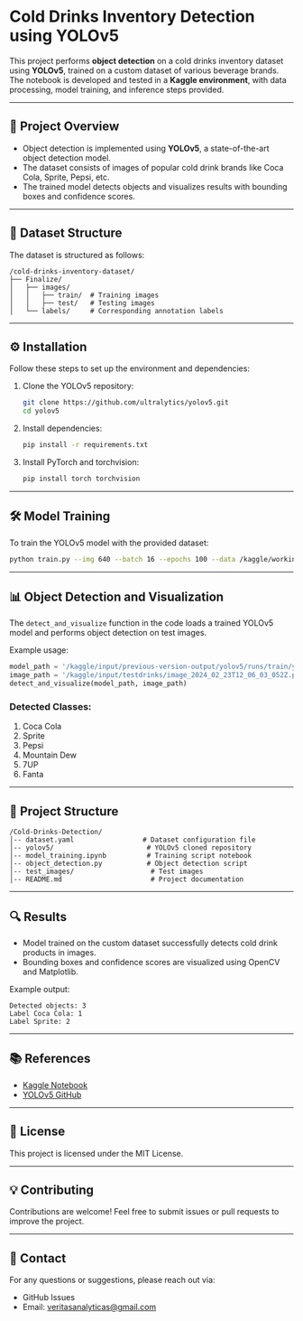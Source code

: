 # Cold Drinks Inventory Detection using YOLOv5

This project performs **object detection** on a cold drinks inventory dataset using **YOLOv5**, trained on a custom dataset of various beverage brands. The notebook is developed and tested in a **Kaggle environment**, with data processing, model training, and inference steps provided.

---

## 🚀 Project Overview

- Object detection is implemented using **YOLOv5**, a state-of-the-art object detection model.
- The dataset consists of images of popular cold drink brands like Coca Cola, Sprite, Pepsi, etc.
- The trained model detects objects and visualizes results with bounding boxes and confidence scores.

---

## 📂 Dataset Structure

The dataset is structured as follows:

```
/cold-drinks-inventory-dataset/
├── Finalize/
│   ├── images/
│   │   ├── train/  # Training images
│   │   ├── test/   # Testing images
│   └── labels/     # Corresponding annotation labels
```

---

## ⚙️ Installation

Follow these steps to set up the environment and dependencies:

1. Clone the YOLOv5 repository:

   ```bash
   git clone https://github.com/ultralytics/yolov5.git
   cd yolov5
   ```

2. Install dependencies:

   ```bash
   pip install -r requirements.txt
   ```

3. Install PyTorch and torchvision:

   ```bash
   pip install torch torchvision
   ```

---

## 🛠️ Model Training

To train the YOLOv5 model with the provided dataset:

```bash
python train.py --img 640 --batch 16 --epochs 100 --data /kaggle/working/dataset.yaml --cfg ./models/yolov5s.yaml --weights yolov5s.pt --name yolo_custom
```

---

## 📊 Object Detection and Visualization

The `detect_and_visualize` function in the code loads a trained YOLOv5 model and performs object detection on test images.

Example usage:

```python
model_path = '/kaggle/input/previous-version-output/yolov5/runs/train/yolo_custom/weights/best.pt'
image_path = '/kaggle/input/testdrinks/image_2024_02_23T12_06_03_052Z.png'
detect_and_visualize(model_path, image_path)
```

### **Detected Classes:**
1. Coca Cola
2. Sprite
3. Pepsi
4. Mountain Dew
5. 7UP
6. Fanta

---

## 📁 Project Structure

```
/Cold-Drinks-Detection/
│-- dataset.yaml                 # Dataset configuration file
│-- yolov5/                       # YOLOv5 cloned repository
│-- model_training.ipynb          # Training script notebook
│-- object_detection.py           # Object detection script
│-- test_images/                   # Test images
│-- README.md                      # Project documentation
```

---

## 🔍 Results

- Model trained on the custom dataset successfully detects cold drink products in images.
- Bounding boxes and confidence scores are visualized using OpenCV and Matplotlib.

Example output:

```
Detected objects: 3
Label Coca Cola: 1
Label Sprite: 2
```

---

## 📚 References

- [Kaggle Notebook](https://www.kaggle.com/)
- [YOLOv5 GitHub](https://github.com/ultralytics/yolov5)

---

## 💜 License

This project is licensed under the MIT License.

---

## 💡 Contributing

Contributions are welcome! Feel free to submit issues or pull requests to improve the project.

---

## 💎 Contact

For any questions or suggestions, please reach out via:

- GitHub Issues
- Email: veritasanalyticas@gmail.com

